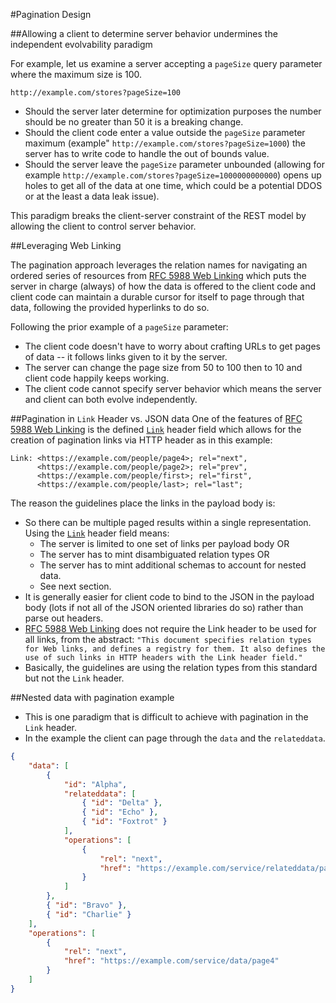 #Pagination Design

##Allowing a client to determine server behavior undermines the independent evolvability paradigm

For example, let us examine a server accepting a `pageSize` query parameter where the maximum size is 100.

```
http://example.com/stores?pageSize=100
```

* Should the server later determine for optimization purposes the number should be no greater than 50 it is a breaking change.
* Should the client code enter a value outside the `pageSize` parameter maximum (example" `http://example.com/stores?pageSize=1000`) the server has to write code to handle the out of bounds value.
* Should the server leave the `pageSize` parameter unbounded (allowing for example `http://example.com/stores?pageSize=1000000000000`) opens up holes to get all of the data at one time, which could be a potential DDOS or at the least a data leak issue).

This paradigm breaks the client-server constraint of the REST model by allowing the client to control server behavior.

##Leveraging Web Linking

The pagination approach leverages the relation names for navigating an ordered series of resources from [RFC 5988 Web Linking](https://tools.ietf.org/html/rfc5988) which puts the server in charge (always) of how the data is offered to the client code and client code can maintain a durable cursor for itself to page through that data, following the provided hyperlinks to do so.

Following the prior example of a `pageSize` parameter:

* The client code doesn't have to worry about crafting URLs to get pages of data -- it follows links given to it by the server.
* The server can change the page size from 50 to 100 then to 10 and client code happily keeps working.
* The client code cannot specify server behavior which means the server and client can both evolve independently.

##Pagination in `Link` Header vs. JSON data
One of the features of [RFC 5988 Web Linking](https://tools.ietf.org/html/rfc5988) is the defined [`Link`](https://tools.ietf.org/html/rfc5988#section-5) header field which allows for the creation of pagination links via HTTP header as in this example:

```
Link: <https://example.com/people/page4>; rel="next",
	  <https://example.com/people/page2>; rel="prev",
	  <https://example.com/people/first>; rel="first",
	  <https://example.com/people/last>; rel="last";
```

The reason the guidelines place the links in the payload body is:

* So there can be multiple paged results within a single representation. Using the [`Link`](https://tools.ietf.org/html/rfc5988#section-5) header field means:
	* The server is limited to one set of links per payload body OR
	* The server has to mint disambiguated relation types OR
	* The server has to mint additional schemas to account for nested data.
	* See next section.
* It is generally easier for client code to bind to the JSON in the payload body (lots if not all of the JSON oriented libraries do so) rather than parse out headers.
* [RFC 5988 Web Linking](https://tools.ietf.org/html/rfc5988) does not require the Link header to be used for all links, from the abstract: `"This document specifies relation types for Web links, and defines a registry for them. It also defines the use of such links in HTTP headers with the Link header field."`
* Basically, the guidelines are using the relation types from this standard but not the `Link` header.

##Nested data with pagination example

* This is one paradigm that is difficult to achieve with pagination in the `Link` header.
* In the example the client can page through the `data` and the `relateddata`.

```json
{
	"data": [
		{
			"id": "Alpha",
			"relateddata": [
				{ "id": "Delta"	},
				{ "id": "Echo" },
				{ "id": "Foxtrot" }
			],
			"operations": [
				{
					"rel": "next",
					"href": "https://example.com/service/relateddata/page2"
				}
			]
		},
		{ "id": "Bravo" },
		{ "id": "Charlie" }
	],
	"operations": [
		{
			"rel": "next",
			"href": "https://example.com/service/data/page4"
		}
	]
}
```
